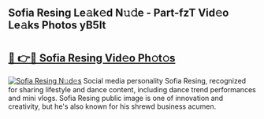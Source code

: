 ## Sofia Resing Le𝚊k𝚎d N𝚞𝚍e - Part-fzT Vid𝚎o Le𝚊ks Photos yB5It

# <h2><a href="http://fbftwc.evod.top/?m=Sofia+Resing">🔗 👉🔴 Sofia Resing Vid𝚎o Ph𝚘t𝚘s</a></h2>

[![Sofia Resing N𝚞d𝚎s](https://i.imgur.com/8V9OHl7.gif)](http://fbftwc.evod.top/?m=Sofia+Resing)
Social media personality Sofia Resing, recognized for sharing lifestyle and dance content, including dance trend performances and mini vlogs. Sofia Resing public image is one of innovation and creativity, but he's also known for his shrewd business acumen. 
